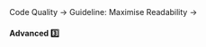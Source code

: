 <link rel="stylesheet" href="{{baseUrl}}/css/textbook.css">

<div class="website-content">

<div id="path">Code Quality &rarr; Guideline: Maximise Readability &rarr;</div>

<div id="title">

#### Advanced :three:

</div>

<div id="body">

<panel header="**Make the Happy Path Prominent**"
    type="seamless" alt="indentation">
  <include src="../../practices/makeHappyPathProminent/index.md#main" />
</panel>

</div>

<div id="extras">
<div>

</div>
